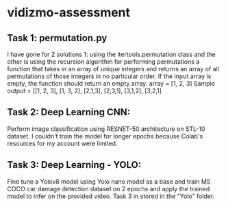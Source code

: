 # vidizmo-assessment
## Task 1: permutation.py
I have gone for 2 solutions 1: using the itertools.permutation class and the other is using the recursion algorithm for performing permutations
a function that takes in an array of unique integers and returns an array of all permutations of those integers in no particular order.
If the input array is empty, the function should return an empty array.
array = [1, 2, 3]
Sample output = [[1, 2, 3], [1, 3, 2], [2,1,3], [2,3,1], [3,1,2], [3,2,1]
## Task 2: Deep Learning CNN:
Perform image classification using RESNET-50 architecture on STL-10 dataset.
I couldn't train the  model for longer epochs because Colab's resources for my account were limited. 
## Task 3: Deep Learning - YOLO:
Fine tune a Yolov8 model using Yolo nano model as a base and train MS COCO car damage detection dataset on 2 epochs and apply the trained model to infer on the provided video.
Task 3 in stored in the "Yolo" folder.
